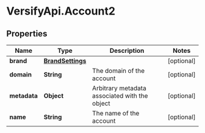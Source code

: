 # VersifyApi.Account2

## Properties

Name | Type | Description | Notes
------------ | ------------- | ------------- | -------------
**brand** | [**BrandSettings**](BrandSettings.md) |  | [optional] 
**domain** | **String** | The domain of the account | [optional] 
**metadata** | **Object** | Arbitrary metadata associated with the object | [optional] 
**name** | **String** | The name of the account | [optional] 


